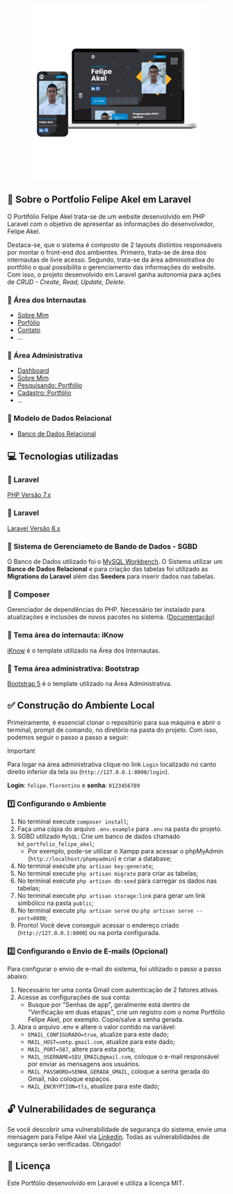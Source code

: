 <p align="center"><img src="public/readme/desktop-mobile-2.png" width="400"></p>

## :rocket: Sobre o Portfolio Felipe Akel em Laravel

O Portifólio Felipe Akel trata-se de um website desenvolvido em PHP Laravel com o objetivo de apresentar as informações do desenvolvedor, Felipe Akel. 

Destaca-se, que o sistema é composto de 2 layouts distintos responsáveis por montar o front-end dos ambientes. Primeiro, trata-se de área dos internautas de livre acesso. Segundo, trata-se da área administrativa do portfólio o qual possibilita o gerenciamento das informações do website. Com isso, o projeto desenvolvido em Laravel ganha autonomia para ações de _CRUD - Create, Read, Update, Delete_. 

### :small_blue_diamond: Área dos Internautas
- [Sobre Mim](public/readme/sobre-mim.png)
- [Porfólio](public/readme/portfolio.png)
- [Contato](public/readme/contato.png)
- ...

### :small_blue_diamond: Área Administrativa
- [Dashboard](public/readme/ad-dashboard.png)
- [Sobre Mim](public/readme/ad-sobre-mim.png)
- [Pesquisando: Portfólio](public/readme/ad-portfolio.png)
- [Cadastro: Portfólio](public/readme/ad-create-portfolio.png)
- ...

### :small_blue_diamond: Modelo de Dados Relacional
- [Banco de Dados Relacional](public/readme/banco-relacional.png)

## :computer: Tecnologias utilizadas

### :small_blue_diamond: Laravel
[PHP Versão 7.x](https://www.php.net/)

### :small_blue_diamond: Laravel
[Laravel Versão 8.x](https://laravel.com/docs/8.x)

### :small_blue_diamond: Sistema de Gerenciameto de Bando de Dados - SGBD
O Banco de Dados utilizado foi o [MySQL Workbench](https://www.mysql.com/products/workbench/). 
O Sistema utilizar um **Banco de Dados Relacional** e para criação das tabelas foi utilizado as **Migrations do Laravel** além das **Seeders** para inserir dados nas tabelas.

### :small_blue_diamond: Composer
Gerenciador de dependências do PHP. Necessário ter instalado para atualizações e inclusões de novos pacotes no sistema.
([Documentação](https://getcomposer.org/))

### :small_blue_diamond: Tema área do internauta: iKnow
[iKnow](https://themeforest.net/item/iknow-cv-resume-template/34225451) é o template utilizado na Área dos Internautas.

### :small_blue_diamond: Tema área administrativa: Bootstrap
[Bootstrap 5](https://getbootstrap.com/) é o template utilizado na Área Administrativa.


## :white_check_mark: Construção do Ambiente Local

Primeiramente, é essencial clonar o repositório para sua máquina e abrir o terminal, prompt de comando, no diretório na pasta do projeto. Com isso, podemos seguir o passo a passo a seguir:

> [!IMPORTANT]
> Para logar na área administrativa clique no link ```Login``` localizado no canto direito inferior da tela ou (```http://127.0.0.1:8000/login```).

**Login**: ```felipe.florentino``` e **senha**: ```0123456789```

### :one: Configurando o Ambiente

1. No terminal execute ```composer install```;
2. Faça uma cópia do arquivo ```.env.example``` para ```.env``` na pasta do projeto.
3. SGBD utilizado ```MySQL```: Crie um banco de dados chamado ```bd_portfolio_felipe_akel```;
    - Por exemplo, pode-se utilizar o Xampp para acessar o phpMyAdmin (```http://localhost/phpmyadmin```) e criar a database;
4. No terminal execute ```php artisan key:generate```;
5. No terminal execute ```php artisan migrate``` para criar as tabelas;
6. No terminal execute ```php artisan db:seed``` para carregar os dados nas tabelas;
7. No terminal execute ```php artisan storage:link``` para gerar um link simbólico na pasta ```public```;
8. No terminal execute ```php artisan serve``` ou ```php artisan serve --port=8080```;
9. Pronto! Você deve conseguir acessar o endereço criado (```http://127.0.0.1:8000```) ou na porta configurada.

### :two: Configurando o Envio de E-mails (Opcional)

Para configurar o envio de e-mail do sistema, foi utilizado o passo a passo abaixo:

1. Necessário ter uma conta Gmail com autenticação de 2 fatores ativas.
2. Acesse as configurações de sua conta:
    - Busque por "Senhas de app", geralmente está dentro de "Verificação em duas etapas", crie um registro com o nome Portfólio Felipe Akel, por exemplo. Copie/salve a senha gerada.
3. Abra o arquivo .env e altere o valor contido na variável:
    - ```EMAIL_CONFIGURADO=true```, atualize para este dado;
    - ```MAIL_HOST=smtp.gmail.com```, atualize para este dado;
    - ```MAIL_PORT=587```, altere para esta porta;
    - ```MAIL_USERNAME=SEU_EMAIL@gmail.com```, coloque o e-mail responsável por enviar as mensagens aos usuários.
    - ```MAIL_PASSWORD=SENHA_GERADA_GMAIL```, coloque a senha gerada do Gmail, não coloque espaços.
    - ```MAIL_ENCRYPTION=tls```, atualize para este dado;
    

## :unlock: Vulnerabilidades de segurança

Se você descobrir uma vulnerabilidade de segurança do sistema, envie uma mensagem para Felipe Akel via [Linkedin](https://www.linkedin.com/in/felipe-akel-carvalho-florentino-009412135/). Todas as vulnerabilidades de segurança serão verificadas. Obrigado!


## :page_facing_up: Licença

Este Portfólio desenvolvido em Laravel e utiliza a licença MIT.